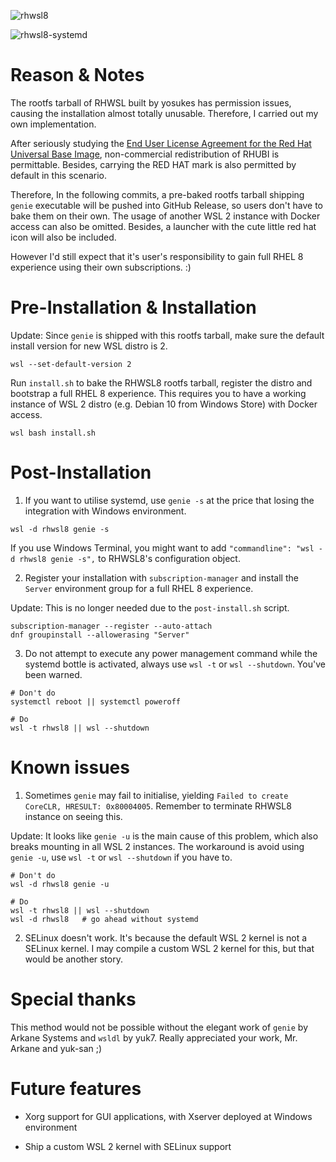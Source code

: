 ![rhwsl8](https://user-images.githubusercontent.com/29014642/89607890-30049980-d8a6-11ea-9374-42569aab3f84.PNG)

![rhwsl8-systemd](https://user-images.githubusercontent.com/29014642/89607996-73f79e80-d8a6-11ea-9641-477290e42611.PNG)

# Reason & Notes

The rootfs tarball of RHWSL built by yosukes has permission issues, causing the installation almost totally unusable. Therefore, I carried out my own implementation.

After seriously studying the [End User License Agreement for the Red Hat Universal Base Image](https://www.redhat.com/licenses/EULA_Red_Hat_Universal_Base_Image_English_20190422.pdf), non-commercial redistribution of RHUBI is permittable. Besides, carrying the RED HAT mark is also permitted by default in this scenario.

Therefore, In the following commits, a pre-baked rootfs tarball shipping `genie` executable will be pushed into GitHub Release, so users don't have to bake them on their own. The usage of another WSL 2 instance with Docker access can also be omitted. Besides, a launcher with the cute little red hat icon will also be included.

However I'd still expect that it's user's responsibility to gain full RHEL 8 experience using their own subscriptions. :)

# Pre-Installation & Installation

Update: Since `genie` is shipped with this rootfs tarball, make sure the default install version for new WSL distro is 2.

```
wsl --set-default-version 2
```

Run `install.sh` to bake the RHWSL8 rootfs tarball, register the distro and bootstrap a full RHEL 8 experience. This requires you to have a working instance of WSL 2 distro (e.g. Debian 10 from Windows Store) with Docker access.

```
wsl bash install.sh
```

# Post-Installation

1. If you want to utilise systemd, use `genie -s` at the price that losing the integration with Windows environment.

```
wsl -d rhwsl8 genie -s
```

If you use Windows Terminal, you might want to add `"commandline": "wsl -d rhwsl8 genie -s",` to RHWSL8's configuration object.

2. Register your installation with `subscription-manager` and install the `Server` environment group for a full RHEL 8 experience.

Update: This is no longer needed due to the `post-install.sh` script.

```
subscription-manager --register --auto-attach
dnf groupinstall --allowerasing "Server"
```

3. Do not attempt to execute any power management command while the systemd bottle is activated, always use `wsl -t` or `wsl --shutdown`. You've been warned.

```
# Don't do
systemctl reboot || systemctl poweroff

# Do
wsl -t rhwsl8 || wsl --shutdown
```

# Known issues

1. Sometimes `genie` may fail to initialise, yielding `Failed to create CoreCLR, HRESULT: 0x80004005`. Remember to terminate RHWSL8 instance on seeing this.

Update: It looks like `genie -u` is the main cause of this problem, which also breaks mounting in all WSL 2 instances. The workaround is avoid using `genie -u`, use `wsl -t` or `wsl --shutdown` if you have to.

```
# Don't do
wsl -d rhwsl8 genie -u

# Do
wsl -t rhwsl8 || wsl --shutdown
wsl -d rhwsl8   # go ahead without systemd
```

2. SELinux doesn't work. It's because the default WSL 2 kernel is not a SELinux kernel. I may compile a custom WSL 2 kernel for this, but that would be another story.

# Special thanks

This method would not be possible without the elegant work of `genie` by Arkane Systems and `wsldl` by yuk7. Really appreciated your work, Mr. Arkane and yuk-san ;)

# Future features

- Xorg support for GUI applications, with Xserver deployed at Windows environment

- Ship a custom WSL 2 kernel with SELinux support
